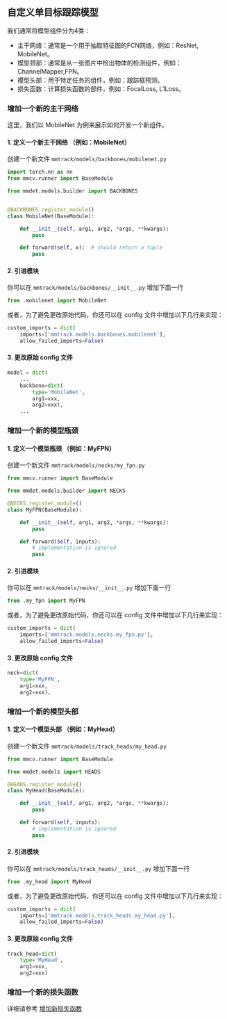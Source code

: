 ## 自定义单目标跟踪模型

我们通常将模型组件分为4类：

- 主干网络：通常是一个用于抽取特征图的FCN网络，例如：ResNet, MobileNet。
- 模型颈部：通常是从一张图片中检出物体的检测组件，例如：ChannelMapper,FPN。
- 模型头部：用于特定任务的组件，例如：跟踪框预测。
- 损失函数：计算损失函数的部件，例如：FocalLoss, L1Loss。

### 增加一个新的主干网络

这里，我们以 MobileNet 为例来展示如何开发一个新组件。

#### 1. 定义一个新主干网络 （例如：MobileNet）

创建一个新文件 `mmtrack/models/backbones/mobilenet.py`

```python
import torch.nn as nn
from mmcv.runner import BaseModule

from mmdet.models.builder import BACKBONES


@BACKBONES.register_module()
class MobileNet(BaseModule):

    def __init__(self, arg1, arg2, *args, **kwargs):
        pass

    def forward(self, x):  # should return a tuple
        pass
```

#### 2. 引进模块

你可以在 `mmtrack/models/backbones/__init__.py` 增加下面一行

```python
from .mobilenet import MobileNet
```

或者，为了避免更改原始代码，你还可以在 config 文件中增加以下几行来实现：

```python
custom_imports = dict(
    imports=['mmtrack.models.backbones.mobilenet'],
    allow_failed_imports=False)
```

#### 3. 更改原始 config 文件

```python
model = dict(
    ...
    backbone=dict(
        type='MobileNet',
        arg1=xxx,
        arg2=xxx),
    ...
```

### 增加一个新的模型瓶颈

#### 1. 定义一个模型瓶颈 （例如：MyFPN）

创建一个新文件 `mmtrack/models/necks/my_fpn.py`

```python
from mmcv.runner import BaseModule

from mmdet.models.builder import NECKS

@NECKS.register_module()
class MyFPN(BaseModule):

    def __init__(self, arg1, arg2, *args, **kwargs):
        pass

    def forward(self, inputs):
        # implementation is ignored
        pass
```

#### 2. 引进模块

你可以在 `mmtrack/models/necks/__init__.py` 增加下面一行

```python
from .my_fpn import MyFPN
```

或者，为了避免更改原始代码，你还可以在 config 文件中增加以下几行来实现：

```python
custom_imports = dict(
    imports=['mmtrack.models.necks.my_fpn.py'],
    allow_failed_imports=False)
```

#### 3. 更改原始 config 文件

```python
neck=dict(
    type='MyFPN',
    arg1=xxx,
    arg2=xxx),
```

### 增加一个新的模型头部

#### 1. 定义一个模型头部 （例如：MyHead）

创建一个新文件 `mmtrack/models/track_heads/my_head.py`

```python
from mmcv.runner import BaseModule

from mmdet.models import HEADS

@HEADS.register_module()
class MyHead(BaseModule):

    def __init__(self, arg1, arg2, *args, **kwargs):
        pass

    def forward(self, inputs):
        # implementation is ignored
        pass
```

#### 2. 引进模块

你可以在 `mmtrack/models/track_heads/__init__.py` 增加下面一行

```python
from .my_head import MyHead
```

或者，为了避免更改原始代码，你还可以在 config 文件中增加以下几行来实现：

```python
custom_imports = dict(
    imports=['mmtrack.models.track_heads.my_head.py'],
    allow_failed_imports=False)
```

#### 3. 更改原始 config 文件

```python
track_head=dict(
    type='MyHead',
    arg1=xxx,
    arg2=xxx)
```

### 增加一个新的损失函数

详细请参考 [增加新损失函数](https://mmtracking.readthedocs.io/en/latest/tutorials/customize_mot_model.html#add-a-new-loss)
